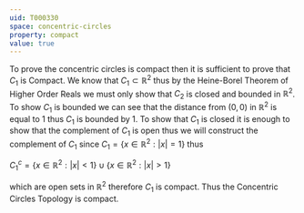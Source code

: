 ```yaml
---
uid: T000330
space: concentric-circles
property: compact
value: true
---
```

To prove the concentric circles is compact then it is sufficient to prove that $C_1$ is Compact. We know that $C_1 \subset \mathbb{R}^2$ thus by the Heine-Borel Theorem of Higher Order Reals we must only show that $C_2$ is closed and bounded in $\mathbb{R}^2$. To show $C_1$ is bounded we can see that the distance from $(0,0)$ in $\mathbb{R}^2$ is equal to $1$ thus $C_1$ is bounded by $1$. To show that $C_1$ is closed it is enough to show that the complement of $C_1$ is open thus we will construct the complement of $C_1$ since $C_1 = \left\{x \in \mathbb{R}^2 : |x| = 1 \right\}$ thus 

$C_1 {}^c = \left\{x \in \mathbb{R}^2 : |x| < 1 \right\} \cup \left\{x \in \mathbb{R}^2 : |x| > 1 \right\}$

which are open sets in $\mathbb{R}^2$ therefore $C_1$ is compact. Thus the Concentric Circles Topology is compact.

